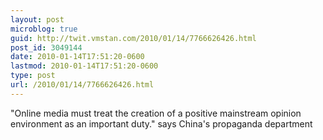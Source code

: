 ```yaml
---
layout: post
microblog: true
guid: http://twit.vmstan.com/2010/01/14/7766626426.html
post_id: 3049144
date: 2010-01-14T17:51:20-0600
lastmod: 2010-01-14T17:51:20-0600
type: post
url: /2010/01/14/7766626426.html
---
```

"Online media must treat the creation of a positive mainstream opinion environment as an important duty." says China's propaganda department
